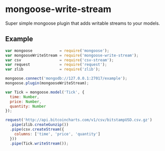 mongoose-write-stream
=====================

Super simple mongoose plugin that adds writable streams to your models.

## Example

```javascript
var mongoose            = require('mongoose');
var mongooseWriteStream = require('mongoose-write-stream');
var csv                 = require('csv-stream');
var request             = require('request');
var zlib                = require('zlib');

mongoose.connect('mongodb://127.0.0.1:27017/example');
mongoose.plugin(mongooseWriteStream);

var Tick = mongoose.model('Tick', {
  time: Number,
  price: Number,
  quantity: Number
});

request('http://api.bitcoincharts.com/v1/csv/bitstampUSD.csv.gz')
  .pipe(zlib.createGunzip())
  .pipe(csv.createStream({
    columns: ['time', 'price', 'quantity']
  }))
  .pipe(Tick.writeStream());
```
